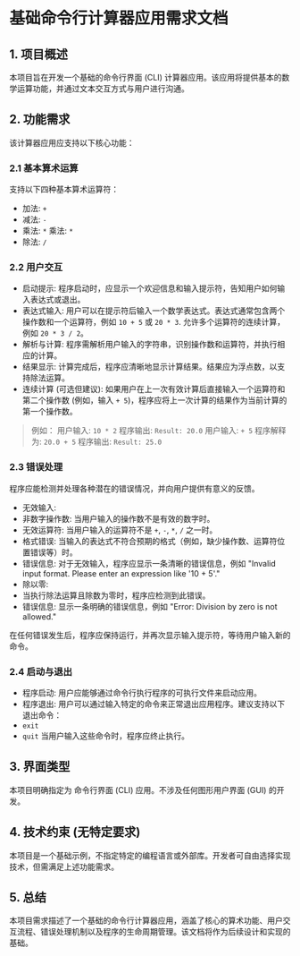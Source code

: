 # 基础命令行计算器应用需求文档

## 1. 项目概述

本项目旨在开发一个基础的命令行界面 (CLI) 计算器应用。该应用将提供基本的数学运算功能，并通过文本交互方式与用户进行沟通。

## 2. 功能需求

该计算器应用应支持以下核心功能：

### 2.1 基本算术运算

支持以下四种基本算术运算符：

* 加法: `+`
* 减法: `-`
* 乘法: `*` 乘法: `*`
* 除法: `/`

### 2.2 用户交互

* 启动提示: 程序启动时，应显示一个欢迎信息和输入提示符，告知用户如何输入表达式或退出。
* 表达式输入: 用户可以在提示符后输入一个数学表达式。表达式通常包含两个操作数和一个运算符，例如 `10 + 5` 或 `20 * 3`. 允许多个运算符的连续计算，例如 `20 * 3 / 2`。
* 解析与计算: 程序需解析用户输入的字符串，识别操作数和运算符，并执行相应的计算。
* 结果显示: 计算完成后，程序应清晰地显示计算结果。结果应为浮点数，以支持除法运算。
* 连续计算 (可选但建议): 如果用户在上一次有效计算后直接输入一个运算符和第二个操作数 (例如，输入 `+ 5`)，程序应将上一次计算的结果作为当前计算的第一个操作数。

> 例如：
> 用户输入: `10 * 2`
> 程序输出: `Result: 20.0`
> 用户输入: `+ 5`
> 程序解释为: `20.0 + 5`
> 程序输出: `Result: 25.0`

### 2.3 错误处理

程序应能检测并处理各种潜在的错误情况，并向用户提供有意义的反馈。

* 无效输入:
* 非数字操作数: 当用户输入的操作数不是有效的数字时。
* 无效运算符: 当用户输入的运算符不是 `+`, `-`, `*`, `/` 之一时。
* 格式错误: 当输入的表达式不符合预期的格式（例如，缺少操作数、运算符位置错误等）时。
* 错误信息: 对于无效输入，程序应显示一条清晰的错误信息，例如 "Invalid input format. Please enter an expression like '10 + 5'."
* 除以零:
* 当执行除法运算且除数为零时，程序应检测到此错误。
* 错误信息: 显示一条明确的错误信息，例如 "Error: Division by zero is not allowed."

在任何错误发生后，程序应保持运行，并再次显示输入提示符，等待用户输入新的命令。

### 2.4 启动与退出

* 程序启动: 用户应能够通过命令行执行程序的可执行文件来启动应用。
* 程序退出: 用户可以通过输入特定的命令来正常退出应用程序。建议支持以下退出命令：
* `exit`
* `quit`
    当用户输入这些命令时，程序应终止执行。

## 3. 界面类型

本项目明确指定为 命令行界面 (CLI) 应用。不涉及任何图形用户界面 (GUI) 的开发。

## 4. 技术约束 (无特定要求)

本项目是一个基础示例，不指定特定的编程语言或外部库。开发者可自由选择实现技术，但需满足上述功能需求。

## 5. 总结

本项目需求描述了一个基础的命令行计算器应用，涵盖了核心的算术功能、用户交互流程、错误处理机制以及程序的生命周期管理。该文档将作为后续设计和实现的基础。
